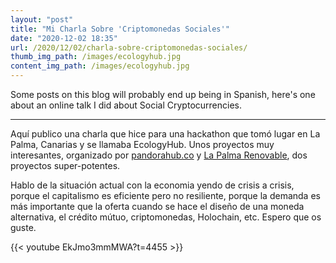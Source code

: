 ```yaml
---
layout: "post"
title: "Mi Charla Sobre 'Criptomonedas Sociales'"
date: "2020-12-02 18:35"
url: /2020/12/02/charla-sobre-criptomonedas-sociales/
thumb_img_path: /images/ecologyhub.jpg
content_img_path: /images/ecologyhub.jpg
---
```


Some posts on this blog will probably end up being in Spanish, here's one about an online talk I did about Social Cryptocurrencies.

---

Aquí publico una charla que hice para una hackathon que tomó lugar en La Palma, Canarias y se llamaba EcologyHub. Unos proyectos muy interesantes, organizado por [pandorahub.co](https://pandorahub.co) y [La Palma Renovable](https://lapalmarenovable.es0), dos proyectos super-potentes.

Hablo de la situación actual con la economia yendo de crisis a crisis, porque el capitalismo es eficiente pero no resiliente, porque la demanda es más importante que la oferta cuando se hace el diseño de una moneda alternativa, el crédito mútuo, criptomonedas, Holochain, etc. Espero que os guste.

{{< youtube EkJmo3mmMWA?t=4455 >}}
